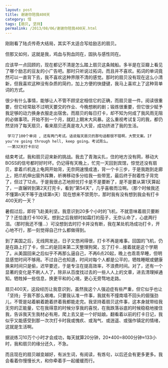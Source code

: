 ```yaml
---
layout: post
title: 谢谢你陪我400天
category: 惜
tags: [扇贝, 坚持]
permalink: /2013/08/06/谢谢你陪我400天.html
---
```


刚刚看了陆贞传奇大结局，其实不太适合写给励志的扇贝。

但那又如何，这就是我，鸡血与狗血同在，固执与感性同在。

应该早一点回顾的，现在都记不清是怎么踏上扇贝这条贼船。多半是在豆瓣上看见了哪个励志的豆友的小广告吧。那时只听说过拓词，而且并不喜欢。拓词的单词竟然可以一直背下去，我不喜欢这种界限不清的感觉。那时的扇贝没有现在这么小清新，但我喜欢这种没有杂质的简约，加上方便的快捷键，我马上喜欢上了这种背单词的方式。

很少有什么事情，能够让人不管不顾坚定相信它的正确，而扇贝是一件。阅读很重要，但它经常敌不过明天要交的作业、今晚想刷的剧；锻炼很重要，但它很少赋予我足够的动力换身衣服走出宿舍。而扇贝的每日打卡，却不知为何成了我风雨无阻的必做事项。开始不到一个月，就赶上期末大风暴。这么重视考试复习的我，都仍然坚持了每天扇贝，看来扇贝还真是攻入大营，成功挤进了我的生活。

     学习了100个单词 , 还有两门考试。话说每天扇贝的那句话都很不错啊，大赞文案。If you're going through hell, keep going。考试周么。
     ——第32天打卡日记

结束考试，我和扇贝迎来新的挑战。我去了青海尖扎，住的地方没有网，移动大BOSS的信号都时好时坏。仍记得有天晚上，忙完一天回到宾馆，惊觉还没有扇贝，拿着爪机连上龟网开始背，无奈网速慢成渣，背一个卡三步，于是我跑到走廊上，把爪机伸出窗外挥舞，祈祷移动多分给我一些带宽，最后终于耐着性子背完了，但过了12点。于是我很忐忑地担忧打卡是不是要断了，是不是要从第1天算起了，一直辗转到第2天打完卡，看到“第54天”，几乎喜极而泣啊。（那个时候我还不懂第n天不等于连续第n天）现在想来不禁莞尔，那时我有没有想到我会有打卡400天的一天？

暑假过后，即将飞赴美利坚。我意识到20多个小时的飞机，不就意味着扇贝要断了？还恰逢打卡100天。想到之后我顿时如霜打的茄子，无奈认命了，心底两行泪。（那时我还不懂...）可没想到去时打卡并没有断，我在某处机场成功打卡，开心地不行，那一刻觉得自己什么都做得到。

到了美国之后，无线网发达，日子又悠闲得很，打卡不再是难事。回国的飞机，仍是在路上打了卡，但二的是回来第二天整理狗窝，忘了打卡...接着就是这个学期了。从美国回来之后似乎不再那么逼自己，不再6点20起，晚上也乖乖早睡，但明显感觉时间不够用。不过自己也知道，时间对每个人都是公平的，牺牲睡眠或健康换来时间只是偷，迟早要还，于是专注在提高效率，不浪费时间。对了，还有一个显著的变化是不刷人人了，除非从百度找过去的一些人人上的文章，进去清理掉通知。牺牲掉一些信息，换更平和的心境，更心无旁骛地走路。

扇贝400天，这段经历让我意识到，虽然我这个人强迫症有些严重，但它似乎也让「坚持」于我不那么艰难。只要我认准一件事，我就有不撞南墙不回头的倔强劲儿，不管是站着躺着跪着挤着我都能走完。我坚持着扇贝这件事，这本身就带给我无穷的正能量，它在我得意的时候分享我的喜悦，在我跌落谷底的时候稳稳地接住我，告诉我天生我材必有用，爬上去又是一个好姑娘。翻看着以前的打卡日记，我似乎又能感受到那一次次打卡时我或愧疚、或淘气、或逍遥、或强作镇定的情绪，这就是生活啊。

据说练习10万个小时才会成功，每天就算20分钟，20*400=8000分钟≈133小时，我和扇贝的缘分还久，不急。

而且现在的扇贝越变越好，有派生词，有阅读，有炼句，以后还会有更多更多。我会看着你慢慢长大，和你牵着手一起缓缓而行。
